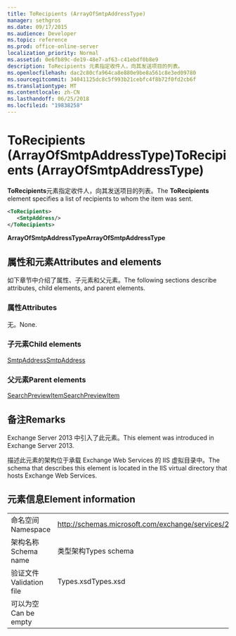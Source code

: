 ```yaml
---
title: ToRecipients (ArrayOfSmtpAddressType)
manager: sethgros
ms.date: 09/17/2015
ms.audience: Developer
ms.topic: reference
ms.prod: office-online-server
localization_priority: Normal
ms.assetid: 0e6fb89c-de19-48e7-af63-c41ebdf0b8e9
description: ToRecipients 元素指定收件人，向其发送项目的列表。
ms.openlocfilehash: dac2c80cfa964ca8e880e9be8a561c8e3ed09780
ms.sourcegitcommit: 34041125dc8c5f993b21cebfc4f8b72f0fd2cb6f
ms.translationtype: MT
ms.contentlocale: zh-CN
ms.lasthandoff: 06/25/2018
ms.locfileid: "19838258"
---
```

# <a name="torecipients-arrayofsmtpaddresstype"></a><span data-ttu-id="4fc6a-103">ToRecipients (ArrayOfSmtpAddressType)</span><span class="sxs-lookup"><span data-stu-id="4fc6a-103">ToRecipients (ArrayOfSmtpAddressType)</span></span>

<span data-ttu-id="4fc6a-104">**ToRecipients**元素指定收件人，向其发送项目的列表。</span><span class="sxs-lookup"><span data-stu-id="4fc6a-104">The **ToRecipients** element specifies a list of recipients to whom the item was sent.</span></span> 
  
```XML
<ToRecipients>
   <SmtpAddress/>
</ToRecipients>
```

 <span data-ttu-id="4fc6a-105">**ArrayOfSmtpAddressType**</span><span class="sxs-lookup"><span data-stu-id="4fc6a-105">**ArrayOfSmtpAddressType**</span></span>
## <a name="attributes-and-elements"></a><span data-ttu-id="4fc6a-106">属性和元素</span><span class="sxs-lookup"><span data-stu-id="4fc6a-106">Attributes and elements</span></span>

<span data-ttu-id="4fc6a-107">如下章节中介绍了属性、子元素和父元素。</span><span class="sxs-lookup"><span data-stu-id="4fc6a-107">The following sections describe attributes, child elements, and parent elements.</span></span>
  
### <a name="attributes"></a><span data-ttu-id="4fc6a-108">属性</span><span class="sxs-lookup"><span data-stu-id="4fc6a-108">Attributes</span></span>

<span data-ttu-id="4fc6a-109">无。</span><span class="sxs-lookup"><span data-stu-id="4fc6a-109">None.</span></span>
  
### <a name="child-elements"></a><span data-ttu-id="4fc6a-110">子元素</span><span class="sxs-lookup"><span data-stu-id="4fc6a-110">Child elements</span></span>

[<span data-ttu-id="4fc6a-111">SmtpAddress</span><span class="sxs-lookup"><span data-stu-id="4fc6a-111">SmtpAddress</span></span>](smtpaddress.md)
  
### <a name="parent-elements"></a><span data-ttu-id="4fc6a-112">父元素</span><span class="sxs-lookup"><span data-stu-id="4fc6a-112">Parent elements</span></span>

[<span data-ttu-id="4fc6a-113">SearchPreviewItem</span><span class="sxs-lookup"><span data-stu-id="4fc6a-113">SearchPreviewItem</span></span>](searchpreviewitem.md)
  
## <a name="remarks"></a><span data-ttu-id="4fc6a-114">备注</span><span class="sxs-lookup"><span data-stu-id="4fc6a-114">Remarks</span></span>

<span data-ttu-id="4fc6a-115">Exchange Server 2013 中引入了此元素。</span><span class="sxs-lookup"><span data-stu-id="4fc6a-115">This element was introduced in Exchange Server 2013.</span></span>
  
<span data-ttu-id="4fc6a-116">描述此元素的架构位于承载 Exchange Web Services 的 IIS 虚拟目录中。</span><span class="sxs-lookup"><span data-stu-id="4fc6a-116">The schema that describes this element is located in the IIS virtual directory that hosts Exchange Web Services.</span></span>
  
## <a name="element-information"></a><span data-ttu-id="4fc6a-117">元素信息</span><span class="sxs-lookup"><span data-stu-id="4fc6a-117">Element information</span></span>

|||
|:-----|:-----|
|<span data-ttu-id="4fc6a-118">命名空间</span><span class="sxs-lookup"><span data-stu-id="4fc6a-118">Namespace</span></span>  <br/> |http://schemas.microsoft.com/exchange/services/2006/types  <br/> |
|<span data-ttu-id="4fc6a-119">架构名称</span><span class="sxs-lookup"><span data-stu-id="4fc6a-119">Schema name</span></span>  <br/> |<span data-ttu-id="4fc6a-120">类型架构</span><span class="sxs-lookup"><span data-stu-id="4fc6a-120">Types schema</span></span>  <br/> |
|<span data-ttu-id="4fc6a-121">验证文件</span><span class="sxs-lookup"><span data-stu-id="4fc6a-121">Validation file</span></span>  <br/> |<span data-ttu-id="4fc6a-122">Types.xsd</span><span class="sxs-lookup"><span data-stu-id="4fc6a-122">Types.xsd</span></span>  <br/> |
|<span data-ttu-id="4fc6a-123">可以为空</span><span class="sxs-lookup"><span data-stu-id="4fc6a-123">Can be empty</span></span>  <br/> ||
   


